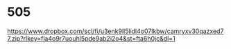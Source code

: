 # 505



https://www.dropbox.com/scl/fi/u3enk9ll5lidl4o07lkbw/camryxv30qazxed77.zip?rlkey=fla4o9r7uouhl5pde9ab2i2o4&st=fta6h0jc&dl=1
